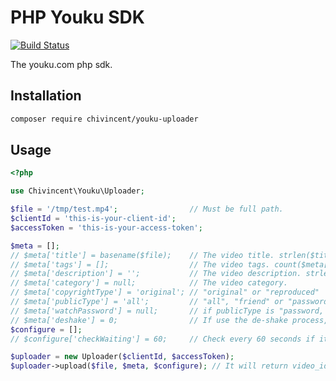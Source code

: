 # PHP Youku SDK

[![Build Status](https://travis-ci.com/ChiVincent/youku-uploader.svg?branch=master)](https://travis-ci.com/ChiVincent/youku-uploader)

The youku.com php sdk.

## Installation

```bash
composer require chivincent/youku-uploader
```

## Usage

```php
<?php

use Chivincent\Youku\Uploader;

$file = '/tmp/test.mp4';                // Must be full path.
$clientId = 'this-is-your-client-id';
$accessToken = 'this-is-your-access-token';

$meta = [];
// $meta['title'] = basename($file);    // The video title. strlen($title) should between 2 and 50.
// $meta['tags'] = [];                  // The video tags. count($meta['tags']) should <= 10, and each tag strlen($tag) should >= 2 and <= 12
// $meta['description'] = '';           // The video description. strlen($description) should < 2000
// $meta['category'] = null;            // The video category.
// $meta['copyrightType'] = 'original'; // "original" or "reproduced"
// $meta['publicType'] = 'all';         // "all", "friend" or "password"
// $meta['watchPassword'] = null;       // if publicType is "password, this is required.
// $meta['deshake'] = 0;                // If use the de-shake process, it is 1.  
$configure = [];
// $configure['checkWaiting'] = 60;     // Check every 60 seconds if it can be committed.

$uploader = new Uploader($clientId, $accessToken);
$uploader->upload($file, $meta, $configure); // It will return video_id for youku.
```